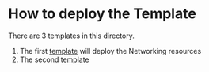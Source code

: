 # How to deploy the Template

There are 3 templates in this directory.
1. The first [template](https://github.com/alihhussain/AzureTemplates/blob/master/osp-engagement/UGH/Networking/v2networkingAzureDeploy.json) will deploy the Networking resources
2. The second [template]()